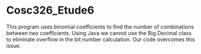 # Cosc326_Etude6
This program uses binomial coefficients to find the number of combinations between two coefficients. Using Java we cannot use the Big Decimal class to eliminate overflow in the bit number calculation. Our code overcomes this issue.
